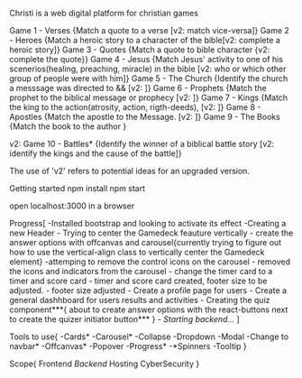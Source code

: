 Christi is a web digital platform for christian games

Game 1 - Verses {Match a quote to a verse [v2: match vice-versa]}
Game 2 - Heroes {Match a heroic story to a character of the bible[v2: complete a heroic story]}
Game 3 - Quotes {Match a quote to bible character {v2: complete the quote}}
Game 4 - Jesus {Match Jesus' activity to one of his scenerios(healing, preaching, miracle) in the bible [v2: who or which other group of people were with him]}
Game 5 - The Church {Identify the church a messsage was directed to && [v2: ]}
Game 6 - Prophets {Match the prophet to the biblical message or prophecy [v2: ]}
Game 7 - Kings {Match the king to the action(atrosity, action, rigth-deeds), [v2: ]}
Game 8 - Apostles {Match the apostle to the Message. [v2: ]}
Game 9 - The Books {Match the book to the author }

v2: Game 10 - Battles* {Identify the winner of a biblical battle story [v2: identify the kings and the cause of the battle]}

The use of 'v2' refers to potential ideas for an upgraded version.

Getting started
npm install
npm start

open localhost:3000 in a browser

Progress[
    -Installed bootstrap and looking to activate its effect
    -Creating a new Header
    - Trying to center the Gamedeck feauture vertically
    - create the answer options with offcanvas and carousel{currently trying to figure out how to use the vertical-align class to vertically center the Gamedeck element}
    -attemping to remove the control icons on the carousel
    - removed the icons and indicators from the carousel
    - change the timer card to a timer and score card
    - timer and score card created, footer size to be adjusted.
    - footer size adjusted
    - Create a profile page for users
    - Create a general dashhboard for users results and activities
    - Creating the quiz component***{
        about to create answer options with the react-buttons
        next to create the quizer initiator button***
    }
    - *Starting backend...*
]

Tools to use{
    -Cards*
    -Carousel*
    -Collapse
    -Dropdown
    -Modal
    -Change to navbar*
    -Offcanvas*
    -Popover
    -Progress*
    -*Spinners
    -Tooltip
}

Scope{
    Frontend
    *Backend*
    Hosting
    CyberSecurity
}